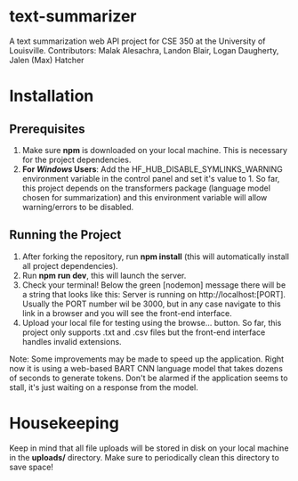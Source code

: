 # text-summarizer
A text summarization web API project for CSE 350 at the University of Louisville.
Contributors: Malak Alesachra, Landon Blair, Logan Daugherty, Jalen (Max) Hatcher

# Installation 
## Prerequisites
1. Make sure **npm** is downloaded on your local machine. This is necessary for the project dependencies. 
2. **For _Windows_ Users**: Add the HF_HUB_DISABLE_SYMLINKS_WARNING environment variable in the control panel and set it's value to 1. So far, this project depends on the transformers package (language model chosen for summarization) and this environment variable will allow warning/errors to be disabled.

## Running the Project
1. After forking the repository, run **npm install** (this will automatically install all project dependencies).
2. Run **npm run dev**, this will launch the server.
3. Check your terminal! Below the green [nodemon] message there will be a string that looks like this: Server is running on http://localhost:[PORT]. Usually the PORT number wil be 3000, but in any case navigate to this link in a browser and you will see the front-end interface.
4. Upload your local file for testing using the browse... button. So far, this project only supports .txt and .csv files but the front-end interface handles invalid extensions.

Note: Some improvements may be made to speed up the application. Right now it is using a web-based BART CNN language model that takes dozens of seconds to generate tokens. Don't be alarmed if the application seems to stall, it's just waiting on a response from the model.

# Housekeeping
Keep in mind that all file uploads will be stored in disk on your local machine in the **uploads/** directory. Make sure to periodically clean this directory to save space!